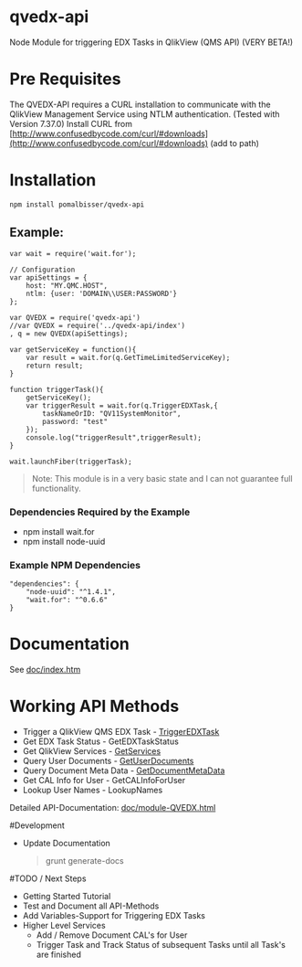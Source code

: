 qvedx-api
=====

Node Module for triggering EDX Tasks in QlikView (QMS API) (VERY BETA!)

# Pre Requisites
The QVEDX-API requires a CURL installation to communicate with the QlikView Management Service using NTLM authentication. (Tested with Version 7.37.0) Install CURL from [http://www.confusedbycode.com/curl/#downloads](http://www.confusedbycode.com/curl/#downloads) (add to path)
	




# Installation
    npm install pomalbisser/qvedx-api

## Example:
	var wait = require('wait.for');
	
	// Configuration
	var apiSettings = {
	    host: "MY.QMC.HOST",
	    ntlm: {user: 'DOMAIN\\USER:PASSWORD'}
	};
	
	var QVEDX = require('qvedx-api')
	//var QVEDX = require('../qvedx-api/index')
	, q = new QVEDX(apiSettings);
	
	var getServiceKey = function(){
	    var result = wait.for(q.GetTimeLimitedServiceKey);
	    return result; 
	}
	
	function triggerTask(){
	    getServiceKey();
	    var triggerResult = wait.for(q.TriggerEDXTask,{
	        taskNameOrID: "QV11SystemMonitor",
	        password: "test"
	    });
	    console.log("triggerResult",triggerResult);
	}
	
	wait.launchFiber(triggerTask);

> Note: This module is in a very basic state and I can not guarantee full functionality.

### Dependencies Required by the Example
- npm install wait.for
- npm install node-uuid

### Example NPM Dependencies
  	"dependencies": {
    	"node-uuid": "^1.4.1",
    	"wait.for": "^0.6.6"
  	}    

# Documentation
See [doc/index.htm](https://github.com/pomalbisser/qvedx-api/blob/master/doc/markdown/readme.md)

# Working API Methods
- Trigger a QlikView QMS EDX Task - [TriggerEDXTask](https://github.com/pomalbisser/qvedx-api/doc/module-QVEDX.html#TriggerEDXTask)
- Get EDX Task Status - GetEDXTaskStatus
- Get QlikView Services - [GetServices](https://github.com/pomalbisser/qvedx-api/doc/module-QVEDX.html#GetServices)
- Query User Documents - [GetUserDocuments](https://github.com/pomalbisser/qvedx-api/doc/module-QVEDX.html#GetUserDocuments)
- Query Document Meta Data - [GetDocumentMetaData](https://github.com/pomalbisser/qvedx-api/doc/module-QVEDX.html#GetDocumentMetaData)
- Get CAL Info for User - GetCALInfoForUser
- Lookup User Names - LookupNames

Detailed API-Documentation: [doc/module-QVEDX.html](https://github.com/pomalbisser/qvedx-api/doc/module-QVEDX.html)


#Development
- Update Documentation
	> grunt generate-docs


#TODO / Next Steps
- Getting Started Tutorial
- Test and Document all API-Methods
- Add Variables-Support for Triggering EDX Tasks
- Higher Level Services
	- Add / Remove Document CAL's for User
	- Trigger Task and Track Status of subsequent Tasks until all Task's are finished